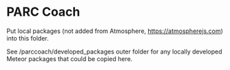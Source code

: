 # PARC Coach
Put local packages (not added from Atmosphere, https://atmospherejs.com) into this folder.

See /parccoach/developed_packages outer folder for any locally developed Meteor packages that could be copied here.
